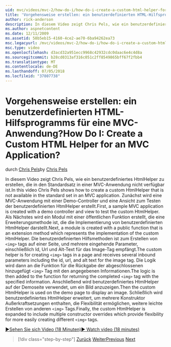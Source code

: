 ```yaml
---
uid: mvc/videos/mvc-2/how-do-i/how-do-i-create-a-custom-html-helper-for-an-mvc-application
title: 'Vorgehensweise erstellen: ein benutzerdefinierten HTML-Hilfsprogramms für eine MVC-Anwendung? | Microsoft-Dokumentation'
author: rick-anderson
description: In diesem Video zeigt Chris Pels, wie ein benutzerdefiniertes HtmlHelper zu erstellen, die in den Standardsatz in einer MVC-Anwendung nicht verfügbar ist. Erste, eine Beispiel-MVC-Anwendung...
ms.author: aspnetcontent
ms.date: 12/11/2009
ms.assetid: 58b5eb15-4160-4ce2-ae70-6ba94262ea73
msc.legacyurl: /mvc/videos/mvc-2/how-do-i/how-do-i-create-a-custom-html-helper-for-an-mvc-application
msc.type: video
ms.openlocfilehash: d3acd32a951ecc9968c42932cdc0daac6e4c4d8a
ms.sourcegitcommit: b28cd0313af316c051c2ff8549865bff67f2fbb4
ms.translationtype: MT
ms.contentlocale: de-DE
ms.lasthandoff: 07/05/2018
ms.locfileid: "37807738"
---
```

<a name="how-do-i-create-a-custom-html-helper-for-an-mvc-application"></a><span data-ttu-id="78880-105">Vorgehensweise erstellen: ein benutzerdefinierten HTML-Hilfsprogramms für eine MVC-Anwendung?</span><span class="sxs-lookup"><span data-stu-id="78880-105">How Do I: Create a Custom HTML Helper for an MVC Application?</span></span>
====================
<span data-ttu-id="78880-106">durch [Chris Pels](https://twitter.com/chrispels)</span><span class="sxs-lookup"><span data-stu-id="78880-106">by [Chris Pels](https://twitter.com/chrispels)</span></span>

<span data-ttu-id="78880-107">In diesem Video zeigt Chris Pels, wie ein benutzerdefiniertes HtmlHelper zu erstellen, die in den Standardsatz in einer MVC-Anwendung nicht verfügbar ist.</span><span class="sxs-lookup"><span data-stu-id="78880-107">In this video Chris Pels shows how to create a custom HtmlHelper that is not available in the standard set in an MVC application.</span></span> <span data-ttu-id="78880-108">Zunächst wird eine MVC-Anwendung mit einer Demo-Controller und eine Ansicht zum Testen der benutzerdefinierten HtmlHelper erstellt.</span><span class="sxs-lookup"><span data-stu-id="78880-108">First, a sample MVC application is created with a demo controller and view to test the custom HtmlHelper.</span></span> <span data-ttu-id="78880-109">Als Nächstes wird ein Modul mit einer öffentlichen Funktion erstellt, die eine Erweiterungsmethode ist, die die Implementierung von benutzerdefinierten HtmlHelper darstellt.</span><span class="sxs-lookup"><span data-stu-id="78880-109">Next, a module is created with a public function that is an extension method which represents the implementation of the custom HtmlHelper.</span></span> <span data-ttu-id="78880-110">Die benutzerdefinierten Hilfsmethoden ist zum Erstellen von `<img>` tags auf einer Seite, und mehrere eingehende Parameter, einschließlich Id, Url und Alt-Text für das Image-Tag empfängt.</span><span class="sxs-lookup"><span data-stu-id="78880-110">The custom helper is for creating `<img>` tags in a page and receives several inbound parameters including the id, url, and alt text for the image tag.</span></span> <span data-ttu-id="78880-111">Die Logik wird dann an die Funktion für die Rückgabe der abgeschlossenen hinzugefügt `<img>` Tag mit den angegebenen Informationen.</span><span class="sxs-lookup"><span data-stu-id="78880-111">The logic is then added to the function for returning the completed `<img>` tag with the specified information.</span></span> <span data-ttu-id="78880-112">Anschließend wird benutzerdefiniertes HtmlHelper auf der Demoseite verwendet, um ein Bild anzuzeigen.</span><span class="sxs-lookup"><span data-stu-id="78880-112">Then the custom HtmlHelper is used on the demo page to display an image.</span></span> <span data-ttu-id="78880-113">Schließlich wird benutzerdefiniertes HtmlHelper erweitert, um mehrere Konstruktor Außerkraftsetzungen enthalten, die Flexibilität ermöglichen, weitere leichte Erstellen von anderen `<img>` Tags.</span><span class="sxs-lookup"><span data-stu-id="78880-113">Finally, the custom HtmlHelper is expanded to include multiple constructor overrides which provide flexibility for more easily creating different `<img>` tags.</span></span>

[<span data-ttu-id="78880-114">&#9654;Sehen Sie sich Video (18 Minuten)</span><span class="sxs-lookup"><span data-stu-id="78880-114">&#9654; Watch video (18 minutes)</span></span>](https://channel9.msdn.com/Blogs/ASP-NET-Site-Videos/how-do-i-create-a-custom-html-helper-for-an-mvc-application)

> [!div class="step-by-step"]
> <span data-ttu-id="78880-115">[Zurück](how-do-i-implement-view-models-to-manage-data-for-aspnet-mvc-views.md)
> [Weiter](how-do-i-work-with-model-binders-in-an-mvc-application.md)</span><span class="sxs-lookup"><span data-stu-id="78880-115">[Previous](how-do-i-implement-view-models-to-manage-data-for-aspnet-mvc-views.md)
[Next](how-do-i-work-with-model-binders-in-an-mvc-application.md)</span></span>
